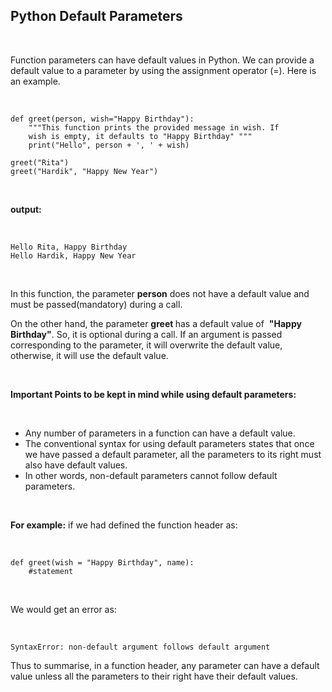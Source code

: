 <div _ngcontent-serverapp-c232="" class="note-body"><div _ngcontent-serverapp-c232="" class="body-text"><h2><strong>Python Default Parameters</strong></h2><p>&nbsp;</p><p>Function parameters can have default values in Python. We can provide a default value to a parameter by using the assignment operator (=). Here is an example.</p><p>&nbsp;</p><pre><code class="language-python hljs"><span class="hljs-function"><span class="hljs-keyword">def</span> <span class="hljs-title">greet</span>(<span class="hljs-params">person, wish=<span class="hljs-string">"Happy Birthday"</span></span>):</span>
    <span class="hljs-string">"""This function prints the provided message in wish. If        
    wish is empty, it defaults to "Happy Birthday" """</span>
    print(<span class="hljs-string">"Hello"</span>, person + <span class="hljs-string">', '</span> + wish)
 &nbsp;&nbsp; 
greet(<span class="hljs-string">"Rita"</span>)
greet(<span class="hljs-string">"Hardik"</span>, <span class="hljs-string">"Happy New Year"</span>)</code></pre><p>&nbsp;</p><p><strong>output:</strong></p><p>&nbsp;</p><pre><code class="language-python hljs">Hello Rita, Happy Birthday
Hello Hardik, Happy New Year </code></pre><p>&nbsp;</p><p>In this function, the parameter&nbsp;<strong>​person​</strong>&nbsp;does not have a default value and must be passed(mandatory) during a call.</p><p>On the other hand, the parameter&nbsp;<strong>greet&nbsp;</strong>has a default value of ​&nbsp;<strong>"Happy Birthday"</strong>. So, it is optional during a call. If an argument is passed corresponding to the parameter, it will overwrite the default value, otherwise, it will use the default value.</p><p>&nbsp;</p><p><strong>Important Points to be kept in mind while using default parameters:</strong></p><p>&nbsp;</p><ul><li>Any number of parameters in a function can have a default value.</li><li>The conventional syntax for using default parameters states that once we have passed a default parameter, all the parameters to its right must also have default values.</li><li>In other words, non-default parameters cannot follow default parameters.</li></ul><p>&nbsp;</p><p><strong>For example:</strong> if we had defined the function header as:</p><p>&nbsp;</p><pre><code class="language-python hljs"><span class="hljs-function"><span class="hljs-keyword">def</span>​ <span class="hljs-title">greet</span>(<span class="hljs-params">wish = ​<span class="hljs-string">"Happy Birthday"</span>​, name</span>):</span> 
 &nbsp;&nbsp;&nbsp;<span class="hljs-comment">#statement</span></code></pre><p>&nbsp;</p><p>We would get an error as:</p><p>&nbsp;</p><pre><code class="language-python hljs">SyntaxError: non-default argument follows default argument</code></pre><p>Thus to summarise, in a function header, any parameter can have a default value unless all the parameters to their right have their default values.</p></div></div>